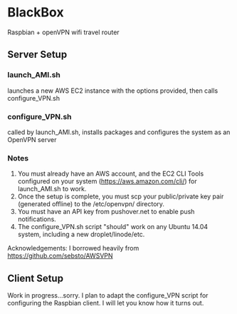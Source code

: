 # BlackBox
Raspbian + openVPN wifi travel router

## Server Setup

### launch_AMI.sh
launches a new AWS EC2 instance with the options provided, then calls configure_VPN.sh

### configure_VPN.sh
called by launch_AMI.sh, installs packages and configures the system as an OpenVPN server

### Notes
1. You must already have an AWS account, and the EC2 CLI Tools configured on your system (https://aws.amazon.com/cli/) for launch_AMI.sh to work.
2. Once the setup is complete, you must scp your public/private key pair (generated offline) to the /etc/openvpn/ directory.
3. You must have an API key from pushover.net to enable push notifications.
4. The configure_VPN.sh script "should" work on any Ubuntu 14.04 system, including a new droplet/linode/etc.

Acknowledgements:
I borrowed heavily from https://github.com/sebsto/AWSVPN

## Client Setup
Work in progress...sorry. I plan to adapt the configure_VPN script for configuring the Raspbian client. I will let you know how it turns out.

